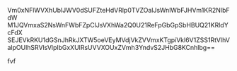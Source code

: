 Vm0xNFlWVXhUblJWV0dSUFZteHdVRlp0TVZOalJsWnlWbFJHVm1KR2NIbFdW
M1JQVmxaS2NsWnFWbFZpClJsVXhWa2Q0U21ReFpGbGpSbHBUQ21KRldYcFdX
SEJEVkRKU1dGSnJhRkJXTW5oeVEyMVdjVkZVVmxKTgpiVkl6V1ZSS1RtVlhV
alpOUlhSRVlsVlplbGxXUlRsUVVXOUxZVmh3YndvS2JHbG8KCnhlbg==

fvf